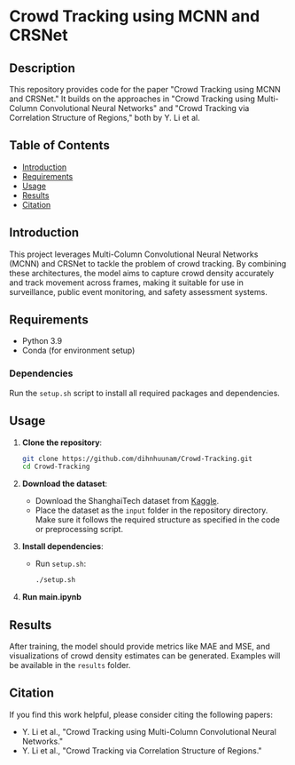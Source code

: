 
# Crowd Tracking using MCNN and CRSNet

## Description
This repository provides code for the paper "Crowd Tracking using MCNN and CRSNet." It builds on the approaches in "Crowd Tracking using Multi-Column Convolutional Neural Networks" and "Crowd Tracking via Correlation Structure of Regions," both by Y. Li et al.

## Table of Contents
- [Introduction](#introduction)
- [Requirements](#requirements)
- [Usage](#usage)
- [Results](#results)
- [Citation](#citation)

## Introduction
This project leverages Multi-Column Convolutional Neural Networks (MCNN) and CRSNet to tackle the problem of crowd tracking. By combining these architectures, the model aims to capture crowd density accurately and track movement across frames, making it suitable for use in surveillance, public event monitoring, and safety assessment systems.

## Requirements
- Python 3.9
- Conda (for environment setup)

### Dependencies
Run the `setup.sh` script to install all required packages and dependencies.

## Usage
1. **Clone the repository**:
   ```bash
   git clone https://github.com/dihnhuunam/Crowd-Tracking.git
   cd Crowd-Tracking
   ```

2. **Download the dataset**:
   - Download the ShanghaiTech dataset from [Kaggle](https://www.kaggle.com/datasets/tthien/shanghaitech).
   - Place the dataset as the `input` folder in the repository directory. Make sure it follows the required structure as specified in the code or preprocessing script.

3. **Install dependencies**:
   - Run `setup.sh`:
     ```bash
     ./setup.sh
     ```

4. **Run main.ipynb**


## Results
After training, the model should provide metrics like MAE and MSE, and visualizations of crowd density estimates can be generated. Examples will be available in the `results` folder.

## Citation
If you find this work helpful, please consider citing the following papers:
- Y. Li et al., "Crowd Tracking using Multi-Column Convolutional Neural Networks."
- Y. Li et al., "Crowd Tracking via Correlation Structure of Regions."

